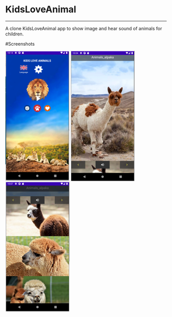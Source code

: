 # KidsLoveAnimal

<hr/>
A clone KidsLoveAnimal app to show image and hear sound of animals for children.


#Screenshots

<img src="https://github.com/NGNhan719/KidsLoveAnimal/blob/main/screenshots/home.png" width="200px"/>     <img src="https://github.com/NGNhan719/KidsLoveAnimal/blob/main/screenshots/animal-main.png" width="200px"/>    <img src="https://github.com/NGNhan719/KidsLoveAnimal/blob/main/screenshots/animal-moreimages.png" width="200px"/>
